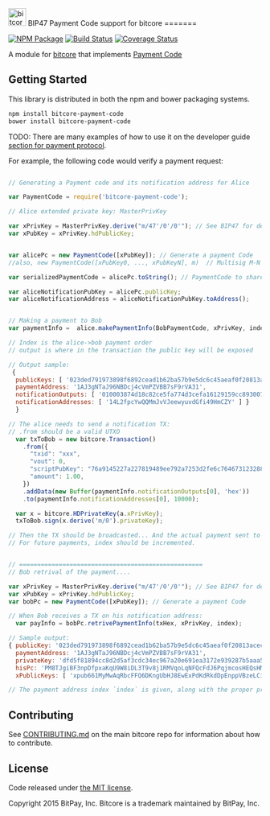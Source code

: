 <img src="http://bitcore.io/css/images/module-payment-protocol.png" alt="bitcore payment protocol" height="35">
BIP47 Payment Code support for bitcore
=======

[![NPM Package](https://img.shields.io/npm/v/bitcore-payment-code.svg?style=flat-square)](https://www.npmjs.org/package/bitcore-payment-code)
[![Build Status](https://img.shields.io/travis/bitpay/bitcore-payment-code.svg?branch=master&style=flat-square)](https://travis-ci.org/bitpay/bitcore-payment-code)
[![Coverage Status](https://img.shields.io/coveralls/bitpay/bitcore-payment-code.svg?style=flat-square)](https://coveralls.io/r/bitpay/bitcore-payment-code)

A module for [bitcore](https://github.com/bitpay/bitcore) that implements [Payment Code](https://github.com/bitcoin/bips/blob/master/bip-0047.mediawiki)

## Getting Started

This library is distributed in both the npm and bower packaging systems.

```sh
npm install bitcore-payment-code
bower install bitcore-payment-code
```

TODO: There are many examples of how to use it on the developer guide [section for payment protocol](http://bitcore.io/guide/paymentprotocol.html). 

For example, the following code would verify a payment request:

```javascript

// Generating a Payment code and its notification address for Alice

var PaymentCode = require('bitcore-payment-code');

// Alice extended private key: MasterPrivKey

var xPrivKey = MasterPrivKey.derive("m/47'/0'/0'"); // See BIP47 for details
var xPubKey = xPrivKey.hdPublicKey;


var alicePc = new PaymentCode([xPubKey]); // Generate a payment Code
//also, new PaymentCode([xPubKey0, ..., xPubKeyN], m)  // Multisig M-N

var serializedPaymentCode = alicePc.toString(); // PaymentCode to share

var aliceNotificationPubKey = alicePc.publicKey;  
var aliceNotificationAddress = aliceNotificationPubKey.toAddress();


// Making a payment to Bob
var paymentInfo =  alice.makePaymentInfo(BobPaymentCode, xPrivKey, index, outpoint); 

// Index is the alice->bob payment order
// output is where in the transaction the public key will be exposed

// Output sample:
 { 
  publicKeys: [ '023ded791973898f6892cead1b62ba57b9e5dc6c45aeaf0f20813acec96540cec1' ],
  paymentAddress: '1AJ3gNTaJ96NBDcj4cVmPZVBB7sF9rVA31',
  notificationOutputs: [ '010003874d18c82ce5fa774d3cefa16129159cc893007015e5791c0e1d1edba8d4fec48654656a77d16a1c25aaf61423c56973f71d526aab8a10fcc6cb65f3f21c403d00000000000000000000000000' ],
  notificationAddresses: [ '14L2fpcYwQQMmJvVJeewyuvdGfi49HmCZY' ] }
  }

// The alice needs to send a notification TX:
// .from should be a valid UTXO
  var txToBob = new bitcore.Transaction()
    .from({
      "txid": "xxx",
      "vout": 0,
      "scriptPubKey": "76a9145227a227819489ee792a7253d2fe6c764673123288ac",
      "amount": 1.00,
    })
    .addData(new Buffer(paymentInfo.notificationOutputs[0], 'hex'))
    .to(paymentInfo.notificationAddresses[0], 10000);

  var x = bitcore.HDPrivateKey(a.xPrivKey);
  txToBob.sign(x.derive('m/0').privateKey);

// Then the TX should be broadcasted... And the actual payment sent to `paymentInfo.paymentAddress`
// For future payments, index should be incremented.


// ===================================================
// Bob retrival of the payment....

var xPrivKey = MasterPrivKey.derive("m/47'/0'/0'"); // See BIP47 for details
var xPubKey = xPrivKey.hdPublicKey;
var bobPc = new PaymentCode([xPubKey]); // Generate a payment Code

// When Bob receives a TX on his notification address:
  var payInfo = bobPc.retrivePaymentInfo(txHex, xPrivKey, index);

// Sample output:
{ publicKey: '023ded791973898f6892cead1b62ba57b9e5dc6c45aeaf0f20813acec96540cec1',
  paymentAddress: '1AJ3gNTaJ96NBDcj4cVmPZVBB7sF9rVA31',
  privateKey: 'dfd5f81894cc8d2d5af3cdc34ec967a20e691ea3172e939287b5aaa526188b00',
  hisPc: 'PM8TJgiBF3npDfpxaKqU9W8iDL3T9v8j1RMVqoLqNFQcFdJ6PqjmcosHEQsHMGwe3CcgSdPz46NvJkNpHWym7b3XPF2CMZvcMT5vCvTnh58zpw529bGn',
  xPublicKeys: [ 'xpub661MyMwAqRbcFFQ6DKngUbHJ8EwExPdKdRkdDpEnppVBzeLCiAHqGnyXseaogVEDKjAgutwm4cdrwgC5LJosUcHvpqES1ZRhgkYg8LHH6rL' ] }

// The payment address index `index` is given, along with the proper privak key to retrive it.

```

## Contributing

See [CONTRIBUTING.md](https://github.com/bitpay/bitcore/blob/master/CONTRIBUTING.md) on the main bitcore repo for information about how to contribute.

## License

Code released under [the MIT license](https://github.com/bitpay/bitcore/blob/master/LICENSE).

Copyright 2015 BitPay, Inc. Bitcore is a trademark maintained by BitPay, Inc.
